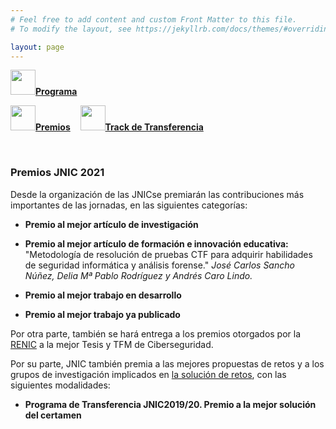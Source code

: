```yaml
---
# Feel free to add content and custom Front Matter to this file.
# To modify the layout, see https://jekyllrb.com/docs/themes/#overriding-theme-defaults

layout: page
---
```


<!--
__[Programa]({{site.url}}/programa)__ / [Actividades Sociales]({{site.url}}/actividades-sociales) / [Premios JNIC2021]({{site.url}}/premios) / [Track de transferencia]({{site.url}}/track-transferencia)
-->
<div class="text-center">
<a href="{{site.url}}/programa"><img src="{{site.url}}/images/IcoPrograma.jpg" class="img-circle" 	width="40" height="40"><strong>Programa</strong></a> &nbsp;&nbsp;&nbsp;

<a href="{{site.url}}/premios"><img src="{{site.url}}/images/IcoPremios.jpg" class="img-circle" 	width="40" height="40"><strong>Premios</strong></a>&nbsp;&nbsp;&nbsp;
<a href="{{site.url}}/track-transferencia" class=""><img src="{{site.url}}/images/IcoTrackTX.jpg" class="img-circle" 	width="40" height="40"><strong>Track de Transferencia</strong></a>
</div><br>

### __Premios JNIC 2021__

Desde la organización de las JNICse premiarán las contribuciones más importantes de las jornadas, en las siguientes categorías:

* __Premio al mejor artículo de investigación__  
	

* __Premio al mejor artículo de formación e innovación educativa:__   
"Metodología de resolución de pruebas CTF para adquirir habilidades de seguridad informática y análisis forense." _José Carlos Sancho Núñez, Delia Mª Pablo Rodríguez y Andrés Caro Lindo._  


* __Premio al mejor trabajo en desarrollo__  


* __Premio al mejor trabajo ya publicado__   
	

Por otra parte, también se hará entrega a los premios otorgados por la [RENIC](https://www.incibe.es/red-excelencia-idi-ciberseguridad) a la mejor Tesis y TFM de Ciberseguridad.

<!-- cuyos premiados son los siguientes:

* __Mejor Tesis en Ciberseguridad__   

* __Mejor TFM en Ciberseguridad__   
	-->

Por su parte, JNIC también premia a las mejores propuestas de retos y a los grupos de investigación implicados en [la solución de retos](https://sites.google.com/site/transferenciajnic/edicion-2019-20), con las siguientes modalidades:

<!--
* __Programa de Transferencia JNIC2019/20. Premio a la mejor solución del reto COM1__  
	

* __Programa de Transferencia JNIC2019/20. Premio a la mejor solución del reto EP1__   
	
* __Programa de Transferencia JNIC2019/20. Premio a la mejor solución del reto EP2__   
	
-->

* __Programa de Transferencia JNIC2019/20. Premio a la mejor solución del certamen__   

<!--	
	<div class="text-center">
	<img style="max-height: 200px; padding:50px;" src="{{site.url}}/images/cybercamp.png">
	</div>

Además, [INCIBE](https://www.incibe.es/) podrá seleccionar de entre los trabajos expuestos en las JNIC, aquellos que considere que mejor representan el espíritu del evento [CyberCamp 2021](https://cybercamp.es/) (mayoritariamente técnico y de carácter innovador). En caso de ser seleccionados, se entregará una invitación para la presentación de su trabajo de forma presencial en ese evento. Los seleccionados expondrán, durante el evento, una ponencia/taller dando a conocer las investigaciones realizadas y que se expusieron en las JNIC2021.

Esta invitación incluirá: el viaje (para una persona) desde la ciudad de origen hasta la ciudad de destino donde se celebre CyberCamp 2021, el alojamiento por una noche en un hotel lo más cercano posible a la zona de influencia del evento (la fecha exacta dependerá de la fecha en la que se realice la ponencia/taller) y la reserva de una plaza como ponente de CyberCamp 2021.

La gestión del viaje y alojamiento serán realizados por la Organización de [CyberCamp 2021](https://cybercamp.es/).
-->